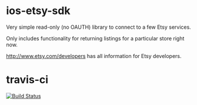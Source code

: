 ios-etsy-sdk
============

Very simple read-only (no OAUTH) library to connect to a few Etsy services.

Only includes functionality for returning listings for a particular store right now.

http://www.etsy.com/developers has all information for Etsy developers.

travis-ci
============

[![Build Status](https://travis-ci.org/seanoshea/ios-etsy-sdk.png)](https://travis-ci.org/seanoshea/ios-etsy-sdk)

